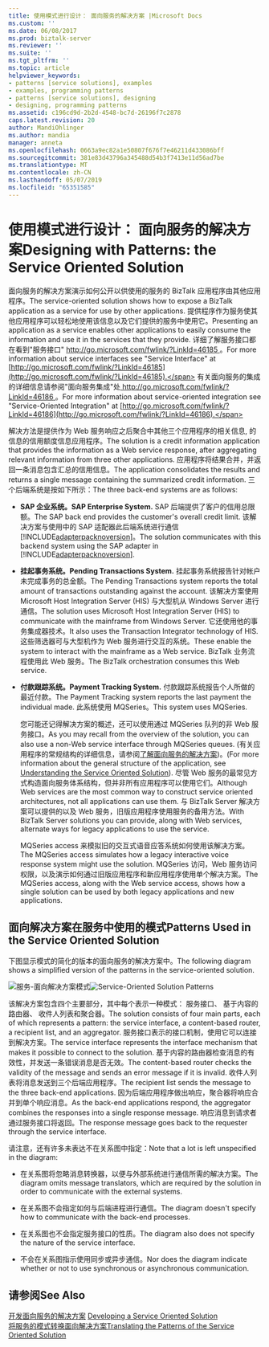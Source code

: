 ```yaml
---
title: 使用模式进行设计： 面向服务的解决方案 |Microsoft Docs
ms.custom: ''
ms.date: 06/08/2017
ms.prod: biztalk-server
ms.reviewer: ''
ms.suite: ''
ms.tgt_pltfrm: ''
ms.topic: article
helpviewer_keywords:
- patterns [service solutions], examples
- examples, programming patterns
- patterns [service solutions], designing
- designing, programming patterns
ms.assetid: c196cd9d-2b2d-4548-bc7d-26196f7c2878
caps.latest.revision: 20
author: MandiOhlinger
ms.author: mandia
manager: anneta
ms.openlocfilehash: 0663a9ec82a1e50807f676f7e46211d433086bff
ms.sourcegitcommit: 381e83d43796a345488d54b3f7413e11d56ad7be
ms.translationtype: MT
ms.contentlocale: zh-CN
ms.lasthandoff: 05/07/2019
ms.locfileid: "65351585"
---
```

# <a name="designing-with-patterns-the-service-oriented-solution"></a><span data-ttu-id="918c7-102">使用模式进行设计： 面向服务的解决方案</span><span class="sxs-lookup"><span data-stu-id="918c7-102">Designing with Patterns: the Service Oriented Solution</span></span>
<span data-ttu-id="918c7-103">面向服务的解决方案演示如何公开以供使用的服务的 BizTalk 应用程序由其他应用程序。</span><span class="sxs-lookup"><span data-stu-id="918c7-103">The service-oriented solution shows how to expose a BizTalk application as a service for use by other applications.</span></span> <span data-ttu-id="918c7-104">提供程序作为服务使其他应用程序可以轻松地使用该信息以及它们提供的服务中使用它。</span><span class="sxs-lookup"><span data-stu-id="918c7-104">Presenting an application as a service enables other applications to easily consume the information and use it in the services that they provide.</span></span> <span data-ttu-id="918c7-105">详细了解服务接口都在看到"服务接口" [ http://go.microsoft.com/fwlink/?LinkId=46185 ](http://go.microsoft.com/fwlink/?LinkId=46185)。</span><span class="sxs-lookup"><span data-stu-id="918c7-105">For more information about service interfaces see "Service Interface" at [http://go.microsoft.com/fwlink/?LinkId=46185](http://go.microsoft.com/fwlink/?LinkId=46185).</span></span> <span data-ttu-id="918c7-106">有关面向服务的集成的详细信息请参阅"面向服务集成"处[ http://go.microsoft.com/fwlink/?LinkId=46186 ](http://go.microsoft.com/fwlink/?LinkId=46186)。</span><span class="sxs-lookup"><span data-stu-id="918c7-106">For more information about service-oriented integration see "Service-Oriented Integration" at [http://go.microsoft.com/fwlink/?LinkId=46186](http://go.microsoft.com/fwlink/?LinkId=46186).</span></span>  
  
 <span data-ttu-id="918c7-107">解决方法是提供作为 Web 服务响应之后聚合中其他三个应用程序的相关信息, 的信息的信用额度信息应用程序。</span><span class="sxs-lookup"><span data-stu-id="918c7-107">The solution is a credit information application that provides the information as a Web service response, after aggregating relevant information from three other applications.</span></span> <span data-ttu-id="918c7-108">应用程序将结果合并，并返回一条消息包含汇总的信用信息。</span><span class="sxs-lookup"><span data-stu-id="918c7-108">The application consolidates the results and returns a single message containing the summarized credit information.</span></span> <span data-ttu-id="918c7-109">三个后端系统是按如下所示：</span><span class="sxs-lookup"><span data-stu-id="918c7-109">The three back-end systems are as follows:</span></span>  
  
- <span data-ttu-id="918c7-110">**SAP 企业系统。**</span><span class="sxs-lookup"><span data-stu-id="918c7-110">**SAP Enterprise System.**</span></span> <span data-ttu-id="918c7-111">SAP 后端提供了客户的信用总限额。</span><span class="sxs-lookup"><span data-stu-id="918c7-111">The SAP back end provides the customer's overall credit limit.</span></span> <span data-ttu-id="918c7-112">该解决方案与使用中的 SAP 适配器此后端系统进行通信[!INCLUDE[adapterpacknoversion](../includes/adapterpacknoversion-md.md)]。</span><span class="sxs-lookup"><span data-stu-id="918c7-112">The solution communicates with this backend system using the SAP adapter in [!INCLUDE[adapterpacknoversion](../includes/adapterpacknoversion-md.md)].</span></span>  
  
- <span data-ttu-id="918c7-113">**挂起事务系统。**</span><span class="sxs-lookup"><span data-stu-id="918c7-113">**Pending Transactions System.**</span></span> <span data-ttu-id="918c7-114">挂起事务系统报告针对帐户未完成事务的总金额。</span><span class="sxs-lookup"><span data-stu-id="918c7-114">The Pending Transactions system reports the total amount of transactions outstanding against the account.</span></span> <span data-ttu-id="918c7-115">该解决方案使用 Microsoft Host Integration Server (HIS) 与大型机从 Windows Server 进行通信。</span><span class="sxs-lookup"><span data-stu-id="918c7-115">The solution uses Microsoft Host Integration Server (HIS) to communicate with the mainframe from Windows Server.</span></span> <span data-ttu-id="918c7-116">它还使用他的事务集成器技术。</span><span class="sxs-lookup"><span data-stu-id="918c7-116">It also uses the Transaction Integrator technology of HIS.</span></span> <span data-ttu-id="918c7-117">这些筛选器可与大型机作为 Web 服务进行交互的系统。</span><span class="sxs-lookup"><span data-stu-id="918c7-117">These enable the system to interact with the mainframe as a Web service.</span></span> <span data-ttu-id="918c7-118">BizTalk 业务流程使用此 Web 服务。</span><span class="sxs-lookup"><span data-stu-id="918c7-118">The BizTalk orchestration consumes this Web service.</span></span>  
  
- <span data-ttu-id="918c7-119">**付款跟踪系统。**</span><span class="sxs-lookup"><span data-stu-id="918c7-119">**Payment Tracking System.**</span></span> <span data-ttu-id="918c7-120">付款跟踪系统报告个人所做的最近付款。</span><span class="sxs-lookup"><span data-stu-id="918c7-120">The Payment Tracking system reports the last payment the individual made.</span></span> <span data-ttu-id="918c7-121">此系统使用 MQSeries。</span><span class="sxs-lookup"><span data-stu-id="918c7-121">This system uses MQSeries.</span></span>  
  
  <span data-ttu-id="918c7-122">您可能还记得解决方案的概述，还可以使用通过 MQSeries 队列的非 Web 服务接口。</span><span class="sxs-lookup"><span data-stu-id="918c7-122">As you may recall from the overview of the solution, you can also use a non-Web service interface through MQSeries queues.</span></span> <span data-ttu-id="918c7-123">(有关应用程序的常规结构的详细信息，请参阅[了解面向服务的解决方案](../core/understanding-the-service-oriented-solution.md))。</span><span class="sxs-lookup"><span data-stu-id="918c7-123">(For more information about the general structure of the application, see [Understanding the Service Oriented Solution](../core/understanding-the-service-oriented-solution.md)).</span></span> <span data-ttu-id="918c7-124">尽管 Web 服务的最常见方式构造面向服务体系结构，但并非所有应用程序可以使用它们。</span><span class="sxs-lookup"><span data-stu-id="918c7-124">Although Web services are the most common way to construct service oriented architectures, not all applications can use them.</span></span> <span data-ttu-id="918c7-125">与 BizTalk Server 解决方案可以提供的以及 Web 服务，旧版应用程序使用服务的备用方法。</span><span class="sxs-lookup"><span data-stu-id="918c7-125">With BizTalk Server solutions you can provide, along with Web services, alternate ways for legacy applications to use the service.</span></span>  
  
  <span data-ttu-id="918c7-126">MQSeries access 来模拟旧的交互式语音应答系统如何使用该解决方案。</span><span class="sxs-lookup"><span data-stu-id="918c7-126">The MQSeries access simulates how a legacy interactive voice response system might use the solution.</span></span> <span data-ttu-id="918c7-127">MQSeries 访问，Web 服务访问权限，以及演示如何通过旧版应用程序和新应用程序使用单个解决方案。</span><span class="sxs-lookup"><span data-stu-id="918c7-127">The MQSeries access, along with the Web service access, shows how a single solution can be used by both legacy applications and new applications.</span></span>  
  
## <a name="patterns-used-in-the-service-oriented-solution"></a><span data-ttu-id="918c7-128">面向解决方案在服务中使用的模式</span><span class="sxs-lookup"><span data-stu-id="918c7-128">Patterns Used in the Service Oriented Solution</span></span>  
 <span data-ttu-id="918c7-129">下图显示模式的简化的版本的面向服务的解决方案中。</span><span class="sxs-lookup"><span data-stu-id="918c7-129">The following diagram shows a simplified version of the patterns in the service-oriented solution.</span></span>  
  
 <span data-ttu-id="918c7-130">![服务&#45;面向解决方案模式](../core/media/service-oriented-solution-patterns.gif "Service_Oriented_Solution_Patterns")</span><span class="sxs-lookup"><span data-stu-id="918c7-130">![Service&#45;Oriented Solution Patterns](../core/media/service-oriented-solution-patterns.gif "Service_Oriented_Solution_Patterns")</span></span>  
  
 <span data-ttu-id="918c7-131">该解决方案包含四个主要部分，其中每个表示一种模式： 服务接口、 基于内容的路由器、 收件人列表和聚合器。</span><span class="sxs-lookup"><span data-stu-id="918c7-131">The solution consists of four main parts, each of which represents a pattern: the service interface, a content-based router, a recipient list, and an aggregator.</span></span> <span data-ttu-id="918c7-132">服务接口表示的接口机制，使用它可以连接到解决方案。</span><span class="sxs-lookup"><span data-stu-id="918c7-132">The service interface represents the interface mechanism that makes it possible to connect to the solution.</span></span> <span data-ttu-id="918c7-133">基于内容的路由器检查消息的有效性，并发送一条错误消息是否无效。</span><span class="sxs-lookup"><span data-stu-id="918c7-133">The content-based router checks the validity of the message and sends an error message if it is invalid.</span></span> <span data-ttu-id="918c7-134">收件人列表将消息发送到三个后端应用程序。</span><span class="sxs-lookup"><span data-stu-id="918c7-134">The recipient list sends the message to the three back-end applications.</span></span> <span data-ttu-id="918c7-135">因为后端应用程序做出响应，聚合器将响应合并到单个响应消息。</span><span class="sxs-lookup"><span data-stu-id="918c7-135">As the back-end applications respond, the aggregator combines the responses into a single response message.</span></span> <span data-ttu-id="918c7-136">响应消息到请求者通过服务接口将返回。</span><span class="sxs-lookup"><span data-stu-id="918c7-136">The response message goes back to the requester through the service interface.</span></span>  
  
 <span data-ttu-id="918c7-137">请注意，还有许多未表达不在关系图中指定：</span><span class="sxs-lookup"><span data-stu-id="918c7-137">Note that a lot is left unspecified in the diagram:</span></span>  
  
-   <span data-ttu-id="918c7-138">在关系图将忽略消息转换器，以便与外部系统进行通信所需的解决方案。</span><span class="sxs-lookup"><span data-stu-id="918c7-138">The diagram omits message translators, which are required by the solution in order to communicate with the external systems.</span></span>  
  
-   <span data-ttu-id="918c7-139">在关系图不会指定如何与后端进程进行通信。</span><span class="sxs-lookup"><span data-stu-id="918c7-139">The diagram doesn't specify how to communicate with the back-end processes.</span></span>  
  
-   <span data-ttu-id="918c7-140">在关系图也不会指定服务接口的性质。</span><span class="sxs-lookup"><span data-stu-id="918c7-140">The diagram also does not specify the nature of the service interface.</span></span>  
  
-   <span data-ttu-id="918c7-141">不会在关系图指示使用同步或异步通信。</span><span class="sxs-lookup"><span data-stu-id="918c7-141">Nor does the diagram indicate whether or not to use synchronous or asynchronous communication.</span></span>  
  
## <a name="see-also"></a><span data-ttu-id="918c7-142">请参阅</span><span class="sxs-lookup"><span data-stu-id="918c7-142">See Also</span></span>  
 <span data-ttu-id="918c7-143">[开发面向服务的解决方案](../core/developing-a-service-oriented-solution.md) </span><span class="sxs-lookup"><span data-stu-id="918c7-143">[Developing a Service Oriented Solution](../core/developing-a-service-oriented-solution.md) </span></span>  
 [<span data-ttu-id="918c7-144">将服务的模式转换面向解决方案</span><span class="sxs-lookup"><span data-stu-id="918c7-144">Translating the Patterns of the Service Oriented Solution</span></span>](../core/translating-the-patterns-of-the-service-oriented-solution.md)